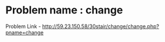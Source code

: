 # Problem name : change

Problem Link - <http://59.23.150.58/30stair/change/change.php?pname=change>